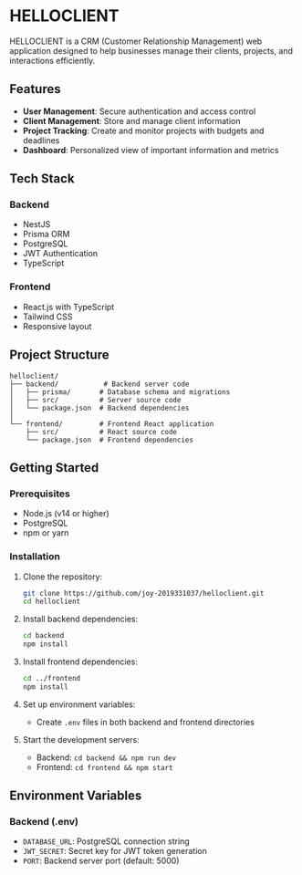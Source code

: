 # HELLOCLIENT

HELLOCLIENT is a CRM (Customer Relationship Management) web application designed to help businesses manage their clients, projects, and interactions efficiently.

## Features

- **User Management**: Secure authentication and access control
- **Client Management**: Store and manage client information
- **Project Tracking**: Create and monitor projects with budgets and deadlines
- **Dashboard**: Personalized view of important information and metrics

## Tech Stack

### Backend
- NestJS 
- Prisma ORM
- PostgreSQL
- JWT Authentication
- TypeScript

### Frontend
- React.js with TypeScript
- Tailwind CSS
- Responsive layout

## Project Structure

```
helloclient/
├── backend/           # Backend server code
│   ├── prisma/       # Database schema and migrations
│   ├── src/          # Server source code
│   └── package.json  # Backend dependencies
│
└── frontend/         # Frontend React application
    ├── src/          # React source code
    └── package.json  # Frontend dependencies
```

## Getting Started

### Prerequisites

- Node.js (v14 or higher)
- PostgreSQL
- npm or yarn

### Installation

1. Clone the repository:
   ```bash
   git clone https://github.com/joy-2019331037/helloclient.git
   cd helloclient
   ```

2. Install backend dependencies:
   ```bash
   cd backend
   npm install
   ```

3. Install frontend dependencies:
   ```bash
   cd ../frontend
   npm install
   ```

4. Set up environment variables:
   - Create `.env` files in both backend and frontend directories

5. Start the development servers:
   - Backend: `cd backend && npm run dev`
   - Frontend: `cd frontend && npm start`

## Environment Variables

### Backend (.env)
- `DATABASE_URL`: PostgreSQL connection string
- `JWT_SECRET`: Secret key for JWT token generation
- `PORT`: Backend server port (default: 5000)
